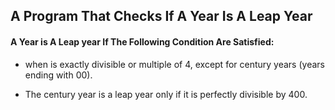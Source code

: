 ## A Program That Checks If A Year Is A Leap Year

#### A Year is A Leap year If The Following Condition Are Satisfied:

-  when is exactly divisible or multiple of 4, except for century years (years ending with 00).

- The century year is a leap year only if it is perfectly divisible by 400.
